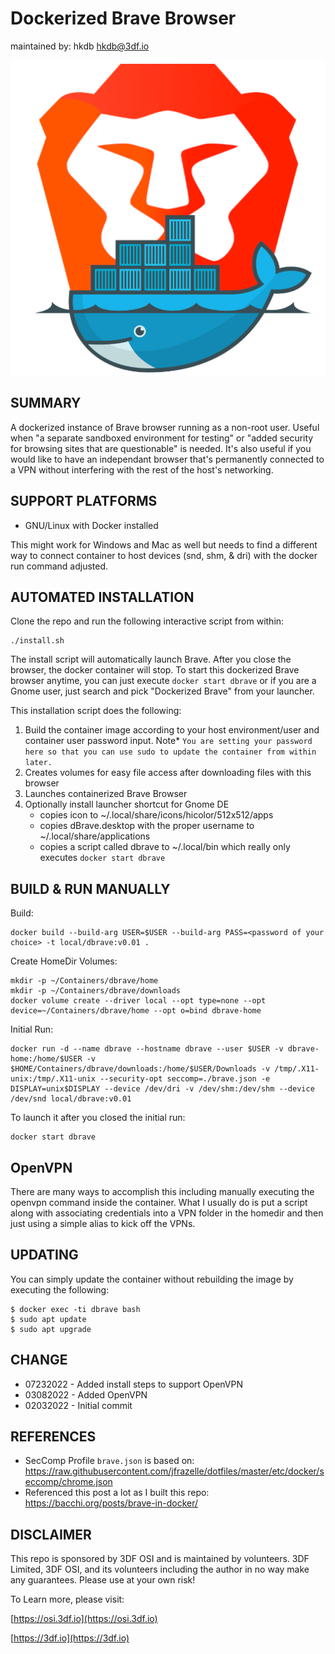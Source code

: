 # Dockerized Brave Browser
maintained by: hkdb <hkdb@3df.io>

![dBrave logo](dbrave-logo.png)

## SUMMARY

A dockerized instance of Brave browser running as a non-root user. Useful when "a separate sandboxed environment for testing" or "added security for browsing sites that are questionable" is needed. It's also useful if you would like to have an independant browser that's permanently connected to a VPN without interfering with the rest of the host's networking.

## SUPPORT PLATFORMS

- GNU/Linux with Docker installed

This might work for Windows and Mac as well but needs to find a different way to connect container to host devices (snd, shm, & dri) with the docker run command adjusted.

## AUTOMATED INSTALLATION

Clone the repo and run the following interactive script from within:

```
./install.sh
```

The install script will automatically launch Brave. After you close the browser, the docker container will stop. To start this dockerized Brave browser anytime, you can just execute `docker start dbrave` or if you are a Gnome user, just search and pick "Dockerized Brave" from your launcher.

This installation script does the following:

1. Build the container image according to your host environment/user and container user password input. Note* `You are setting your password here so that you can use sudo to update the container from within later.`
2. Creates volumes for easy file access after downloading files with this browser
3. Launches containerized Brave Browser
4. Optionally install launcher shortcut for Gnome DE
   - copies icon to ~/.local/share/icons/hicolor/512x512/apps
   - copies dBrave.desktop with the proper username to ~/.local/share/applications
   - copies a script called dbrave to ~/.local/bin which really only executes `docker start dbrave`

## BUILD & RUN MANUALLY

Build:

```
docker build --build-arg USER=$USER --build-arg PASS=<password of your choice> -t local/dbrave:v0.01 .
```

Create HomeDir Volumes:

```
mkdir -p ~/Containers/dbrave/home
mkdir -p ~/Containers/dbrave/downloads
docker volume create --driver local --opt type=none --opt device=~/Containers/dbrave/home --opt o=bind dbrave-home
```

Initial Run:

```
docker run -d --name dbrave --hostname dbrave --user $USER -v dbrave-home:/home/$USER -v $HOME/Containers/dbrave/downloads:/home/$USER/Downloads -v /tmp/.X11-unix:/tmp/.X11-unix --security-opt seccomp=./brave.json -e DISPLAY=unix$DISPLAY --device /dev/dri -v /dev/shm:/dev/shm --device /dev/snd local/dbrave:v0.01
```

To launch it after you closed the initial run:

```
docker start dbrave
```

## OpenVPN

There are many ways to accomplish this including manually executing the openvpn command inside the container. What I usually do is put a script along with associating credentials into a VPN folder in the homedir and then just using a simple alias to kick off the VPNs.

## UPDATING

You can simply update the container without rebuilding the image by executing the following:

```
$ docker exec -ti dbrave bash
$ sudo apt update
$ sudo apt upgrade
```

## CHANGE

- 07232022 - Added install steps to support OpenVPN
- 03082022 - Added OpenVPN
- 02032022 - Initial commit

## REFERENCES

- SecComp Profile `brave.json` is based on: https://raw.githubusercontent.com/jfrazelle/dotfiles/master/etc/docker/seccomp/chrome.json
- Referenced this post a lot as I built this repo: https://bacchi.org/posts/brave-in-docker/

## DISCLAIMER

This repo is sponsored by 3DF OSI and is maintained by volunteers. 3DF Limited, 3DF OSI, and its volunteers including the author in no way make any guarantees. Please use at your own risk!

To Learn more, please visit:

[https://osi.3df.io](https://osi.3df.io)

[https://3df.io](https://3df.io)
